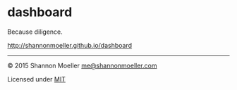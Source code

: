 # dashboard

Because diligence.

http://shannonmoeller.github.io/dashboard

----

© 2015 Shannon Moeller <me@shannonmoeller.com>

Licensed under [MIT](http://shannonmoeller.com/mit.txt)
